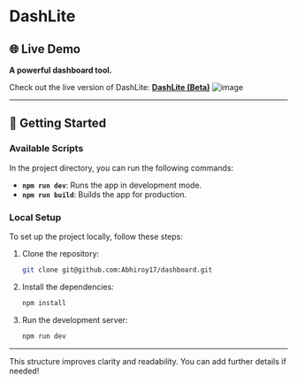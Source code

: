 # DashLite

## 🌐 Live Demo
**A powerful dashboard tool.**

Check out the live version of DashLite: [**DashLite (Beta)**](https://dashlite.netlify.app/)
![image](https://github.com/user-attachments/assets/57622e50-fb17-4303-93e0-dd36d0cb099e)


---

## 🚀 Getting Started

### Available Scripts

In the project directory, you can run the following commands:

- **`npm run dev`**: Runs the app in development mode.
- **`npm run build`**: Builds the app for production.

### Local Setup

To set up the project locally, follow these steps:

1. Clone the repository:
   ```bash
   git clone git@github.com:Abhiroy17/dashboard.git
   ```
2. Install the dependencies:
   ```bash
   npm install
   ```
3. Run the development server:
   ```bash
   npm run dev
   ```

---

This structure improves clarity and readability. You can add further details if needed!
